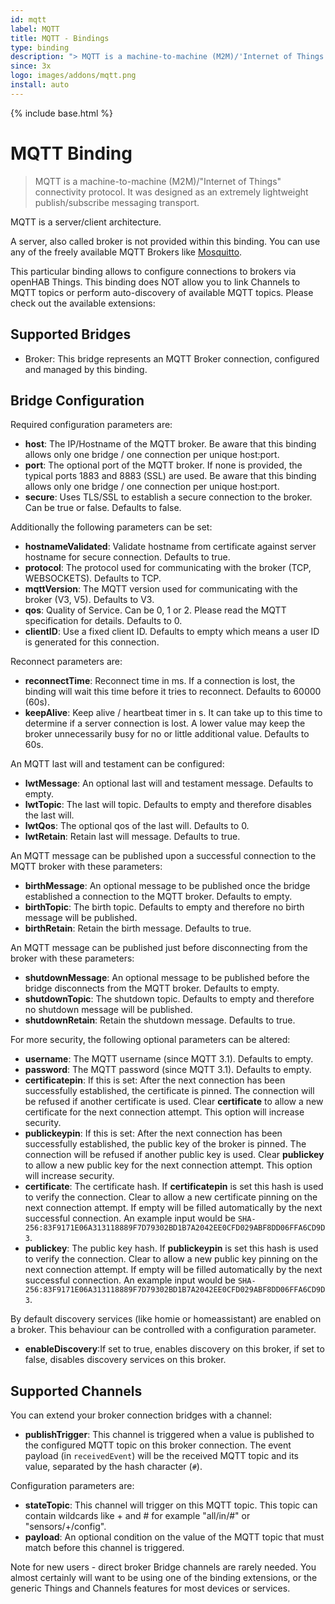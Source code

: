 ```yaml
---
id: mqtt
label: MQTT
title: MQTT - Bindings
type: binding
description: "> MQTT is a machine-to-machine (M2M)/'Internet of Things' connectivity protocol."
since: 3x
logo: images/addons/mqtt.png
install: auto
---
```


<!-- Attention authors: Do not edit directly. Please add your changes to the appropriate source repository -->

{% include base.html %}

# MQTT Binding

> MQTT is a machine-to-machine (M2M)/"Internet of Things" connectivity protocol.
> It was designed as an extremely lightweight publish/subscribe messaging transport.

MQTT is a server/client architecture.

A server, also called broker is not provided within this binding.
You can use any of the freely available MQTT Brokers like [Mosquitto](https://mosquitto.org/).

This particular binding allows to configure connections to brokers via openHAB Things.
This binding does NOT allow you to link Channels to MQTT topics or perform auto-discovery of available
MQTT topics. Please check out the available extensions:

<!--list-subs-->

## Supported Bridges

- Broker: This bridge represents an MQTT Broker connection, configured and managed by this binding.

## Bridge Configuration

Required configuration parameters are:

- **host**: The IP/Hostname of the MQTT broker. Be aware that this binding allows only one bridge / one connection per unique host:port.
- **port**: The optional port of the MQTT broker. If none is provided, the typical ports 1883 and 8883 (SSL) are used. Be aware that this binding allows only one bridge / one connection per unique host:port.
- **secure**: Uses TLS/SSL to establish a secure connection to the broker. Can be true or false. Defaults to false.

Additionally the following parameters can be set:

- **hostnameValidated**: Validate hostname from certificate against server hostname for secure connection. Defaults to true.
- **protocol**:  The protocol used for communicating with the broker (TCP, WEBSOCKETS). Defaults to TCP.
- **mqttVersion**: The MQTT version used for communicating with the broker (V3, V5). Defaults to V3.
- **qos**: Quality of Service. Can be 0, 1 or 2. Please read the MQTT specification for details. Defaults to 0.
- **clientID**: Use a fixed client ID. Defaults to empty which means a user ID is generated for this connection.

Reconnect parameters are:

- **reconnectTime**: Reconnect time in ms. If a connection is lost, the binding will wait this time before it tries to reconnect. Defaults to 60000 (60s).
- **keepAlive**: Keep alive / heartbeat timer in s. It can take up to this time to determine if a server connection is lost. A lower value may keep the broker unnecessarily busy for no or little additional value. Defaults to 60s.

An MQTT last will and testament can be configured:

- **lwtMessage**: An optional last will and testament message. Defaults to empty.
- **lwtTopic**: The last will topic. Defaults to empty and therefore disables the last will.
- **lwtQos**: The optional qos of the last will. Defaults to 0.
- **lwtRetain**: Retain last will message. Defaults to true.

An MQTT message can be published upon a successful connection to the MQTT broker with these parameters:

- **birthMessage**: An optional message to be published once the bridge established a connection to the MQTT broker. Defaults to empty.
- **birthTopic**: The birth topic. Defaults to empty and therefore no birth message will be published.
- **birthRetain**: Retain the birth message. Defaults to true.

An MQTT message can be published just before disconnecting from the broker with these parameters:

- **shutdownMessage**: An optional message to be published before the bridge disconnects from the MQTT broker. Defaults to empty.
- **shutdownTopic**: The shutdown topic. Defaults to empty and therefore no shutdown message will be published.
- **shutdownRetain**: Retain the shutdown message. Defaults to true.

For more security, the following optional parameters can be altered:

- **username**: The MQTT username (since MQTT 3.1). Defaults to empty.
- **password**: The MQTT password (since MQTT 3.1). Defaults to empty.
- **certificatepin**: If this is set: After the next connection has been successfully established, the certificate is pinned. The connection will be refused if another certificate is used. Clear **certificate** to allow a new certificate for the next connection attempt. This option will increase security.
- **publickeypin**: If this is set: After the next connection has been successfully established, the public key of the broker is pinned. The connection will be refused if another public key is used. Clear **publickey** to allow a new public key for the next connection attempt. This option will increase security.
- **certificate**: The certificate hash. If **certificatepin** is set this hash is used to verify the connection. Clear to allow a new certificate pinning on the next connection attempt. If empty will be filled automatically by the next successful connection. An example input would be `SHA-256:83F9171E06A313118889F7D79302BD1B7A2042EE0CFD029ABF8DD06FFA6CD9D3`.
- **publickey**: The public key hash. If **publickeypin** is set this hash is used to verify the connection. Clear to allow a new public key pinning on the next connection attempt. If empty will be filled automatically by the next successful connection. An example input would be `SHA-256:83F9171E06A313118889F7D79302BD1B7A2042EE0CFD029ABF8DD06FFA6CD9D3`.

By default discovery services (like homie or homeassistant) are enabled on a broker.
This behaviour can be controlled with a configuration parameter.

- **enableDiscovery**:If set to true, enables discovery on this broker, if set to false, disables discovery services on this broker.

## Supported Channels

You can extend your broker connection bridges with a channel:

- **publishTrigger**: This channel is triggered when a value is published to the configured MQTT topic on this broker connection. The event payload (in `receivedEvent`) will be the received MQTT topic and its value, separated by the hash character (`#`).

Configuration parameters are:

- **stateTopic**: This channel will trigger on this MQTT topic. This topic can contain wildcards like + and # for example "all/in/#" or "sensors/+/config".
- **payload**: An optional condition on the value of the MQTT topic that must match before this channel is triggered.

Note for new users - direct broker Bridge channels are rarely needed. You almost certainly will want to be using one of the binding extensions, or the generic Things and Channels features for most devices or services.
